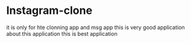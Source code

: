 # Instagram-clone
it is only for hte clonning app and msg app
this is very good application 
about this application
this is best application
